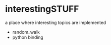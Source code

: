 # interestingSTUFF
a place where interesting topics are implemented

- random_walk
- python binding
